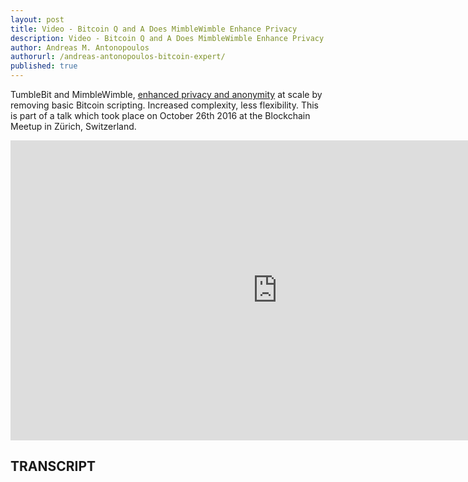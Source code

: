 ```yaml
---
layout: post
title: Video - Bitcoin Q and A Does MimbleWimble Enhance Privacy
description: Video - Bitcoin Q and A Does MimbleWimble Enhance Privacy
author: Andreas M. Antonopoulos
authorurl: /andreas-antonopoulos-bitcoin-expert/
published: true
---
```


<p>TumbleBit and MimbleWimble, <a href="/video-store-your-bitcoin-ethereum-dash/">enhanced privacy and anonymity</a> at scale by removing basic Bitcoin scripting. Increased complexity, less flexibility. This is part of a talk which took place on October 26th 2016 at the Blockchain Meetup in Zürich, Switzerland.</p>

<center><iframe width="854" height="480" src="https://www.youtube.com/embed/paOAgR3LuGI?list=PLPQwGV1aLnTsHvzevl9BAUlfsfwFfU7aP" frameborder="0" allowfullscreen></iframe></center>

<h2>TRANSCRIPT</h2>
